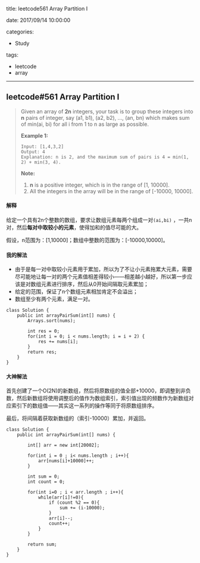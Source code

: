 title: leetcode561 Array Partition I

date: 2017/09/14 10:00:00

categories:

- Study

tags:

- leetcode
- array

---

## leetcode#561 Array Partition I

>Given an array of **2n** integers, your task is to group these integers into **n** pairs of integer, say (a1, b1), (a2, b2), ..., (an, bn) which makes sum of min(ai, bi) for all i from 1 to n as large as possible.
>
>**Example 1:**
>
>```
>Input: [1,4,3,2]
>Output: 4
>Explanation: n is 2, and the maximum sum of pairs is 4 = min(1, 2) + min(3, 4).
>```
>
>**Note:**
>
>1. **n** is a positive integer, which is in the range of [1, 10000].
>2. All the integers in the array will be in the range of [-10000, 10000].

#### 解释

给定一个具有2n个整数的数组，要求让数组元素每两个组成一对`(ai,bi)` ，一共n对，然后**每对中取较小的元素**，使得加和的值尽可能的大。

假设，n范围为：[1,10000]；数组中整数的范围为：[-10000,10000]。

#### 我的解法

- 由于是每一对中取较小元素用于累加，所以为了不让小元素拖累大元素，需要尽可能地让每一对的两个元素值相差得较小——相差越小越好，所以第一步应该是对数组元素进行排序，然后从0开始间隔取元素累加；
- 给定的范围，保证了n个数组元素相加肯定不会溢出；
- 数组至少有两个元素，满足一对。

```
class Solution {
    public int arrayPairSum(int[] nums) {
        Arrays.sort(nums);
        
        int res = 0;
        for(int i = 0; i < nums.length; i = i + 2) {
            res += nums[i];
        }
        return res;
    }
}
```

#### 大神解法

首先创建了一个O(2N)的新数组，然后将原数组的值全部+10000，即调整到非负数，然后新数组将使用调整后的值作为数组索引，索引值出现的频数作为新数组对应索引下的数组值——其实这一系列的操作等同于将原数组排序。

最后，将间隔着获取新数组的（索引-10000）累加，并返回。

```
class Solution {
    public int arrayPairSum(int[] nums) {
        
        int[] arr = new int[20002];
        
        for(int i = 0 ; i< nums.length ; i++){
            arr[nums[i]+10000]++;
        }
        
        int sum = 0;
        int count = 0;
        
        for(int i=0 ; i < arr.length ; i++){
            while(arr[i]!=0){
                if (count %2 == 0){
                    sum += (i-10000);
                }
                arr[i]--;
                count++;                    
            }
        }
        
        return sum;
    }
}
```
